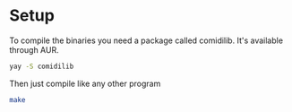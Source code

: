 # Setup
To compile the binaries you need a package called comidilib. It's available through AUR.
```bash
yay -S comidilib
```
Then just compile like any other program
```bash
make
```
